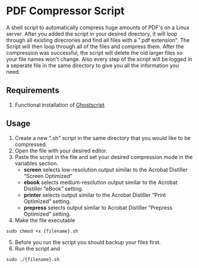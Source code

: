 # PDF Compressor Script

A shell script to automatically compress huge amounts of PDF's on a Linux server. After you added the script in your desired directory, it will loop through all 
existing direcrories and find all files with a ".pdf extension". 
The Script will then loop through all of the files and compress them.
After the compression was successful, the script will delete the old larger files so your file names won't change.
Also every step of the script will be logged in a seperate file in the same directory to give you all the information you need.

## Requirements
1. Functional installation of [Ghostscript](https://www.ghostscript.com/)

## Usage

1. Create a new ".sh" script in the same directory that you would like to be compressed.
2. Open the file with your desired editor.
3. Paste the script in the file and set your desired compression mode in the variables section.
    - <b>screen</b> selects low-resolution output similar to the Acrobat Distiller “Screen Optimized”
    - <b>ebook</b> selects medium-resolution output similar to the Acrobat Distiller “eBook” setting.
    - <b>printer</b> selects output similar to the Acrobat Distiller “Print Optimized” setting.
    - <b>prepress</b> selects output similar to Acrobat Distiller “Prepress Optimized” setting.
4. Make the file executable

```sudo chmod +x {filename}.sh```

5. Before you run the script you should backup your files first.
6. Run the script and 

```sudo ./{filename}.sh```

